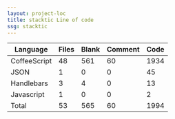 ```yaml
---
layout: project-loc
title: stacktic Line of code
ssg: stacktic
---
```

<div class="table-responsive">
<table class="table">
<thead><tr>
<th>Language</th>
<th>Files</th>
<th>Blank</th>
<th>Comment</th>
<th>Code</th>
</tr></thead><tbody>
<tr><td>CoffeeScript</td><td> 48</td><td> 561</td><td> 60</td><td> 1934</td></tr>
<tr><td>JSON</td><td> 1</td><td> 0</td><td> 0</td><td> 45</td></tr>
<tr><td>Handlebars</td><td> 3</td><td> 4</td><td> 0</td><td> 13</td></tr>
<tr><td>Javascript</td><td> 1</td><td> 0</td><td> 0</td><td> 2</td></tr>
<tr><td>Total</td><td>53</td><td>565</td><td>60</td><td>1994</td></tr>
</tbody></table></div>
